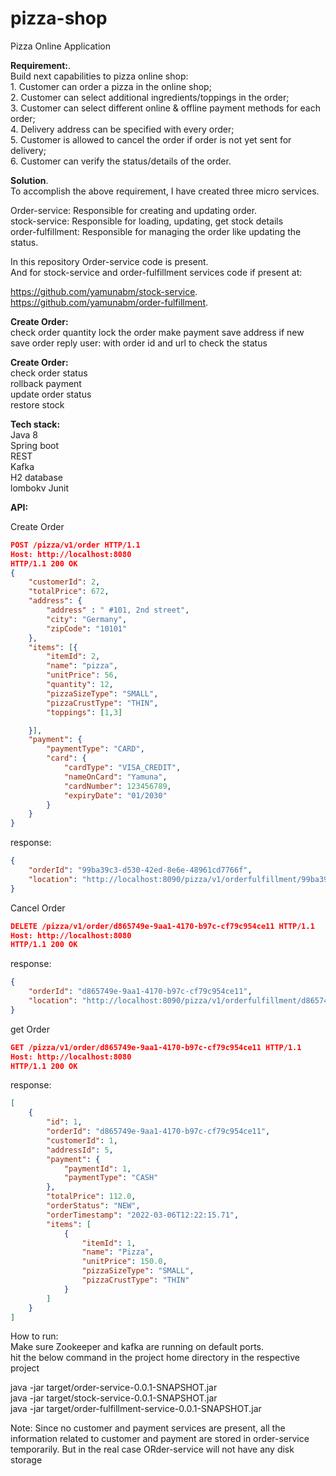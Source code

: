 # pizza-shop
Pizza Online Application

**Requirement:**. <br />
Build next capabilities to pizza online shop:  
    1. Customer can order a pizza in the online shop;  
    2. Customer can select additional ingredients/toppings in the order;  
    3. Customer can select different online & offline payment methods for each order;  
    4. Delivery address can be specified with every order;  
    5. Customer is allowed to cancel the order if order is not yet sent for delivery;  
    6. Customer can verify the status/details of the order.  

**Solution**. <br />
To accomplish the above requirement, I have created three micro services.  

Order-service: Responsible for creating and updating order.  
stock-service: Responsible for loading, updating, get stock details   
order-fulfillment: Responsible for managing the order like updating the status. 

In this repository Order-service code is present.  
And for stock-service and order-fulfillment services code if present at:  

https://github.com/yamunabm/stock-service. <br />
https://github.com/yamunabm/order-fulfillment. 

**Create Order:**<br />
check order quantity
lock the order
make payment
save address if new
save order
reply user: with order id and url to check the status

**Create Order:**<br />
check order status<br />
rollback payment<br />
update order status<br />
restore stock<br />

**Tech stack:**<br />
Java 8<br />
Spring boot<br />
REST <br />
Kafka<br />
H2 database<br />
lombokv
Junit<br />

**API:**<br />

Create Order<br />

```json
POST /pizza/v1/order HTTP/1.1
Host: http://localhost:8080
HTTP/1.1 200 OK
{
    "customerId": 2,
    "totalPrice": 672,
    "address": {
        "address" : " #101, 2nd street",
        "city": "Germany",
        "zipCode": "10101"
    },
    "items": [{
        "itemId": 2,
        "name": "pizza",
        "unitPrice": 56,        
        "quantity": 12,
        "pizzaSizeType": "SMALL",
        "pizzaCrustType": "THIN",
        "toppings": [1,3]

    }],
    "payment": {
        "paymentType": "CARD",
        "card": {
            "cardType": "VISA_CREDIT",
            "nameOnCard": "Yamuna",
            "cardNumber": 123456789,
            "expiryDate": "01/2030"
        }
    }
}
```

response:
```json
{
    "orderId": "99ba39c3-d530-42ed-8e6e-48961cd7766f",
    "location": "http://localhost:8090/pizza/v1/orderfulfillment/99ba39c3-d530-42ed-8e6e-48961cd7766f"
}
```

Cancel Order

```json
DELETE /pizza/v1/order/d865749e-9aa1-4170-b97c-cf79c954ce11 HTTP/1.1
Host: http://localhost:8080
HTTP/1.1 200 OK
```

response:
```json
{
    "orderId": "d865749e-9aa1-4170-b97c-cf79c954ce11",
    "location": "http://localhost:8090/pizza/v1/orderfulfillment/d865749e-9aa1-4170-b97c-cf79c954ce11"
}
```

get Order

```json
GET /pizza/v1/order/d865749e-9aa1-4170-b97c-cf79c954ce11 HTTP/1.1
Host: http://localhost:8080
HTTP/1.1 200 OK
```

response:
```json
[
    {
        "id": 1,
        "orderId": "d865749e-9aa1-4170-b97c-cf79c954ce11",
        "customerId": 1,
        "addressId": 5,
        "payment": {
            "paymentId": 1,
            "paymentType": "CASH"
        },
        "totalPrice": 112.0,
        "orderStatus": "NEW",
        "orderTimestamp": "2022-03-06T12:22:15.71",
        "items": [
            {
                "itemId": 1,
                "name": "Pizza",
                "unitPrice": 150.0,
                "pizzaSizeType": "SMALL",
                "pizzaCrustType": "THIN"
            }
        ]
    }
]
```

How to run:<br />
Make sure Zookeeper and kafka are running on default ports.<br />
hit the below command in the project home directory in the respective project<br />

java -jar target/order-service-0.0.1-SNAPSHOT.jar<br />
java -jar target/stock-service-0.0.1-SNAPSHOT.jar<br />
java -jar target/order-fulfillment-service-0.0.1-SNAPSHOT.jar<br />


Note: Since no customer and payment services are present, all the information related to customer and payment are stored in order-service temporarily.
      But in the real case ORder-service will not have any disk storage

